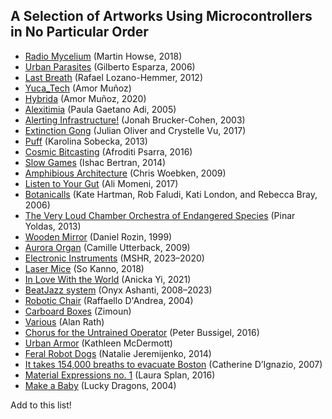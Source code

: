 ## A Selection of Artworks Using Microcontrollers in No Particular Order

- [Radio Mycelium](http://1010.co.uk/org/radiomycelium.html) (Martin Howse, 2018)
- [Urban Parasites](https://gilbertoesparza.net/portfolio/parasitos-urbanos/) (Gilberto Esparza, 2006)
- [Last Breath](https://www.lozano-hemmer.com/last_breath.php) (Rafael Lozano-Hemmer, 2012)
- [Yuca_Tech](https://amormunoz.net/wp-content/uploads/2022/02/PORTFOLIO-2021.pdf) (Amor Muñoz)
- [Hybrida](https://amormunoz.net/wp-content/uploads/2022/02/PORTFOLIO-2021.pdf) (Amor Muñoz, 2020)
- [Alexitimia](https://static1.squarespace.com/static/62c85c54112ed547c23c0e3b/t/63cbd1fd7d73700b4ddd124b/1674301978779/PGA_Alexitimia.pdf) (Paula Gaetano Adi, 2005)
- [Alerting Infrastructure!](http://www.coin-operated.com/2010/05/09/alerting-infrastructure-2003/) (Jonah Brucker-Cohen, 2003)
- [Extinction Gong](https://julianoliver.com/projects/extinction-gong/) (Julian Oliver and Crystelle Vu, 2017)
- [Puff](http://cargocollective.com/karolinasobecka/filter/matterOfAir/Puff) (Karolina Sobecka, 2013)
- [Cosmic Bitcasting](http://afroditipsarra.com/index.php?/older-projects/cosmic-bitcasting/) (Afroditi Psarra, 2016)
- [Slow Games](http://www.ishback.com/slowgames/index.html) (Ishac Bertran, 2014)
- [Amphibious Architecture](https://chriswoebken.com/Amphibious-Architecture) (Chris Woebken, 2009)
- [Listen to Your Gut](https://alimomeni.net/gutwise) (Ali Momeni, 2017)
- [Botanicalls](http://www.katehartman.com/projects/botanicalls/) (Kate Hartman, Rob Faludi, Kati London, and Rebecca Bray, 2006)
- [The Very Loud Chamber Orchestra of Endangered Species](https://www.pinaryoldas.info/WORK/The-Very-Loud-Chamber-Orchestra-of-Endangered-Species-2013) (Pinar Yoldas, 2013)
- [Wooden Mirror](https://www.smoothware.com/danny/woodenmirror.html) (Daniel Rozin, 1999)
- [Aurora Organ](https://camilleutterback.com/projects/aurora-organ/) (Camille Utterback, 2009)
- [Electronic Instruments](https://mshr.info/MSHRinstruments) (MSHR, 2023–2020)
- [Laser Mice](https://www.kanno.so/project/lasermice) (So Kanno, 2018)
- [In Love With the World](https://www.anickayistudio.biz/exhibitions/in-love-with-the-world) (Anicka Yi, 2021)
- [BeatJazz system](https://www.youtube.com/user/onyxashanti) (Onyx Ashanti, 2008–2023)
- [Robotic Chair](https://raffaello.name/projects/robotic-chair/) (Raffaello D'Andrea, 2004)
- [Carboard Boxes](https://www.zimoun.net) (Zimoun)
- [Various](https://alanrath.org) (Alan Rath)
- [Chorus for the Untrained Operator](https://www.triangleline.com/chorus) (Peter Bussigel, 2016)
- [Urban Armor](https://urbanarmor.org) (Kathleen McDermott) 
- [Feral Robot Dogs](https://www.google.com/search?q=Natalie+Jeremijenko+robots) (Natalie Jeremijenko, 2014)
- [It takes 154,000 breaths to evacuate Boston](http://www.kanarinka.com/project/it-takes-154000-breaths-to-evacuate-boston/#:~:text=kanarinka%20ran%20the%20entire%20evacuation,tens%20of%20thousands%20of%20breaths%20.) (Catherine D’Ignazio, 2007)
- [Material Expressions no. 1](https://www.laurasplan.com/projects/material-expressions-1) (Laura Splan, 2016)
- [Make a Baby](https://luckydragons.org/category/make-a-baby/) (Lucky Dragons, 2004)


Add to this list!




<!-- https://www.pinterest.com/annlepore/physical-computing/ -->

<!--
Can't Help Myself
https://www.guggenheim.org/teaching-materials/teaching-modern-and-contemporary-asian-art/sun-yuan-孙-原-and-peng-yu-彭-禹

get rid of some that are too tech-world centric
-->